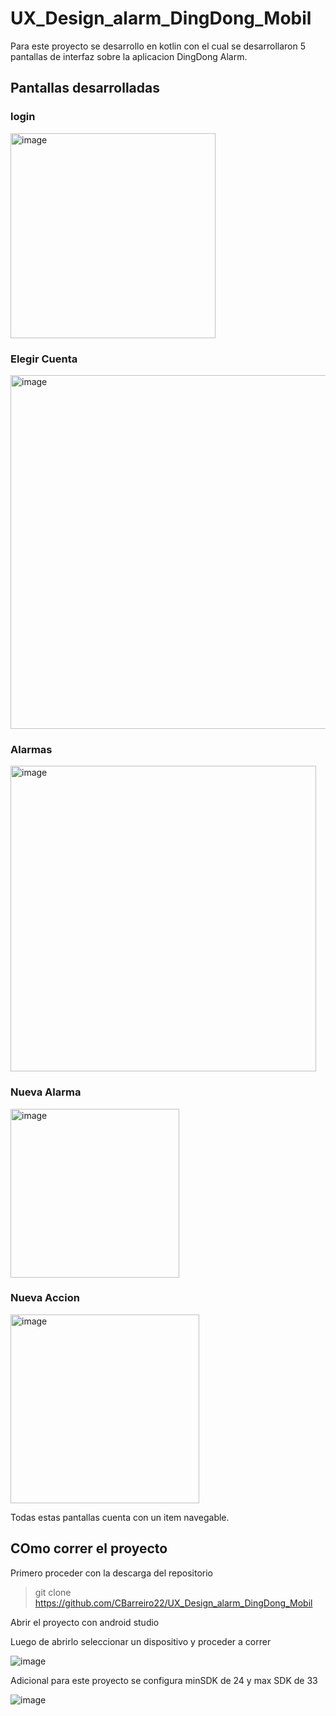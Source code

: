 # UX_Design_alarm_DingDong_Mobil

Para este proyecto se desarrollo en kotlin con el cual se desarrollaron 5 pantallas de interfaz sobre la aplicacion DingDong Alarm.

## Pantallas desarrolladas
### login

<img width="328" alt="image" src="https://github.com/CBarreiro22/UX_Design_alarm_DingDong_Mobil/assets/111206402/895629d4-3c55-45f9-a00f-a5412a3b44eb">

### Elegir Cuenta

<img width="566" alt="image" src="https://github.com/CBarreiro22/UX_Design_alarm_DingDong_Mobil/assets/111206402/ba30cf8c-20d8-4b5d-88f9-88d9a1506be4">

### Alarmas

<img width="489" alt="image" src="https://github.com/CBarreiro22/UX_Design_alarm_DingDong_Mobil/assets/111206402/b9e67ca9-dec0-409d-b280-b2e2349e230b">

### Nueva Alarma

<img width="270" alt="image" src="https://github.com/CBarreiro22/UX_Design_alarm_DingDong_Mobil/assets/111206402/cb8fac35-a15c-49a8-89e5-fefa696e700b">

### Nueva Accion

<img width="302" alt="image" src="https://github.com/CBarreiro22/UX_Design_alarm_DingDong_Mobil/assets/111206402/8fa78cac-dc4d-4fe7-952a-2e782d29e4f4">

Todas estas pantallas cuenta con un item navegable.

## COmo correr el proyecto

Primero proceder con la descarga del repositorio

> git clone https://github.com/CBarreiro22/UX_Design_alarm_DingDong_Mobil

Abrir el proyecto con android studio

Luego de abrirlo seleccionar un dispositivo y proceder a correr

![image](https://github.com/CBarreiro22/UX_Design_alarm_DingDong_Mobil/assets/111206402/d6ca40dd-70fe-4f07-a078-5480b97303af)

Adicional para este proyecto se configura minSDK de 24 y max SDK de 33

![image](https://github.com/CBarreiro22/UX_Design_alarm_DingDong_Mobil/assets/111206402/d6ca40dd-70fe-4f07-a078-5480b97303af)

